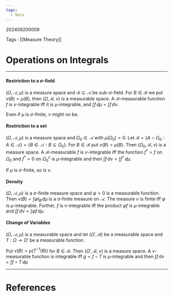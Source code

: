 ```yaml
---
tags:
  - Note
---
```

202409200009

Tags : [[Measure Theory]]
# Operations on Integrals
---
#### Restriction to a $\sigma$-field
$(\Omega, \mathcal{A}, \mu)$ is a measure space and $\mathcal B \subseteq \mathcal{A}$ be sub-$\sigma$-field. For $B\in\mathcal B$ we put $\nu(B)=\mu(B)$, then $(\Omega,\mathcal B, \nu)$ is a measurable space. A $\mathcal B$-measurable function $f$ is $\nu$-integrable iff it is $\mu$-integrable, and $\int f \, d\mu=\int f \, d\nu$. 

Even if $\mu$ is $\sigma$-finite, $\nu$ might no be.

#### Restriction to a set
$(\Omega, \mathcal{A},\mu)$ is a measure space and $\Omega_{0}\in \mathcal{A}$ with $\mu(\Omega_{0})>0$. Let $\mathcal B = \{ A\cap \Omega_{0} :A \in \mathcal{A} \}=\{ B \in\mathcal{A} : B\subseteq \Omega_{0}\}$. 
For $B\in \mathcal B$ put $\nu(B)=\mu(B)$. Then $(\Omega_{0},\mathcal B, \nu)$ is a measure space. A $\mathcal B$-measurable $f$ is $\nu$-integrable iff the function $f^*=f$ on $\Omega_{0}$ and $f^*=0$ on $\Omega_{0}^c$ is $\mu$-integrable and then $\int f \, d\nu=\int f^* \, d\mu$. 

If $\mu$ is $\sigma$-finite, so is $\nu$.

#### Density
$(\Omega, \mathcal{A}, \mu)$ is a $\sigma$-finite measure space and $\varphi > 0$ is a measurable function. Then $\nu(B)=\int \varphi I_{B} \, d\mu$ is a $\sigma$-finite measure on $\mathcal A$. The measure $\nu$ is finite iff $\varphi$ is $\mu$-integrable. Further, $f$ is $\nu$-integrable iff the product $\varphi f$ is $\mu$-integrable and $\int f \, d\nu = \int \varphi f \, d\mu$.

#### Change of Variables
$(\Omega, \mathcal{A},\mu)$ is a measurable space and let $(\Omega', \mathcal B)$ be a measurable space and $T:\Omega \to \Omega'$ be a measurable function.

Put $\nu(B)=\mu(T^{-1}(B))$ for $B\in\mathcal B$. Then $(\Omega',\mathcal B, \nu)$ is a measure space. A $v$-measurable function is integrable iff $g=f\circ T$ is $\mu$-integrable and then $\int f \, d\nu=\int f\circ T \, d\mu$

---
# References
